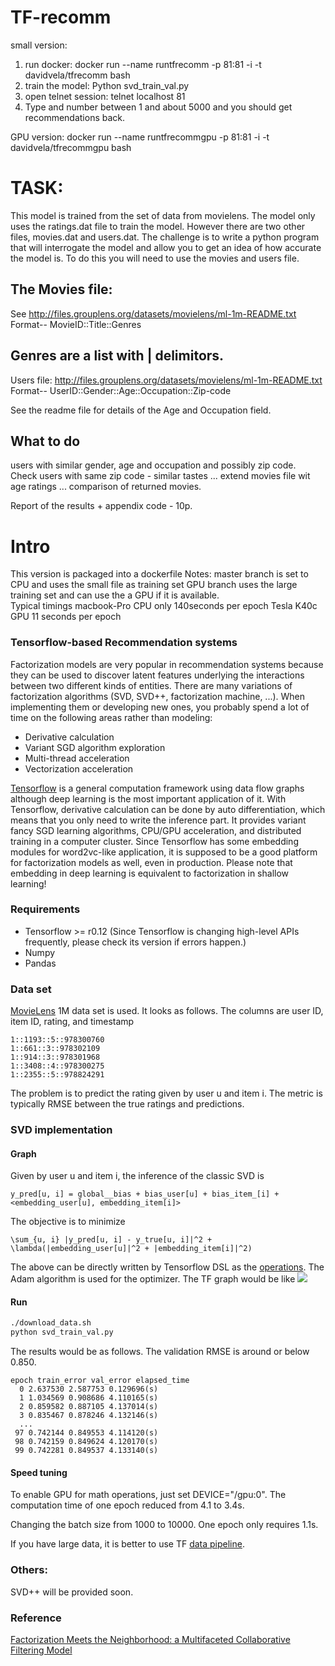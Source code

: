 # TF-recomm

small version:
1. run docker: docker run --name runtfrecomm -p 81:81 -i -t davidvela/tfrecomm bash
2. train the model: Python svd_train_val.py
3. open telnet session: telnet localhost 81
4. Type and number between 1 and about 5000 and you should get recommendations back.

GPU version: 
docker run --name runtfrecommgpu -p 81:81 -i -t davidvela/tfrecommgpu bash

# TASK: 
This model is trained from the set of data from movielens.  The model only uses the ratings.dat  file to train the model.  However there are two other files, movies.dat and users.dat.  The challenge is to write a python program that will interrogate the  model and allow you to get an idea of how accurate the model is. To do this you will need to use the movies and users file.

## The Movies file:
See http://files.grouplens.org/datasets/movielens/ml-1m-README.txt <BR>
Format-- MovieID::Title::Genres

## Genres are a list with | delimitors.
Users file: http://files.grouplens.org/datasets/movielens/ml-1m-README.txt <BR>
Format-- UserID::Gender::Age::Occupation::Zip-code

See the readme file for details of the Age and Occupation field.

## What to do
users with similar gender, age and occupation and possibly zip code.  
Check users with same zip code - similar tastes ... 
extend movies file wit age ratings ... comparison of returned movies. 

Report of the results + appendix code - 10p. 



# Intro 
This version is packaged into a dockerfile
Notes:
master branch is set to CPU and uses the small file as  training set
GPU branch uses the large training set and can use the a GPU if it is available.  
Typical timings
macbook-Pro CPU only 140seconds per epoch
Tesla K40c GPU 11 seconds per epoch


### Tensorflow-based Recommendation systems

Factorization models are very popular in recommendation systems because they can be used to discover latent features underlying the interactions between two different kinds of entities. There are many variations of factorization algorithms (SVD, SVD++, factorization machine, ...). When implementing them or developing new ones, you probably spend a lot of time on the following areas rather than modeling:
* Derivative calculation
* Variant SGD algorithm exploration
* Multi-thread acceleration
* Vectorization acceleration

[Tensorflow](https://www.tensorflow.org/) is a general computation framework using data flow graphs although deep learning is the most important application of it. With Tensorflow, derivative calculation can be done by auto differentiation, which means that you only need to write the inference part. It provides variant fancy SGD learning algorithms, CPU/GPU acceleration, and distributed training in a computer cluster. Since Tensorflow has some embedding modules for word2vc-like application, it is supposed to be a good platform for factorization models as well, even in production. Please note that embedding in deep learning is equivalent to factorization in shallow learning! 

### Requirements
* Tensorflow >= r0.12 (Since Tensorflow is changing high-level APIs frequently, please check its version if errors happen.)
* Numpy
* Pandas

### Data set
[MovieLens](http://grouplens.org/datasets/movielens/) 1M data set is used. It looks as follows. The columns are user ID, item ID, rating, and timestamp
```
1::1193::5::978300760
1::661::3::978302109
1::914::3::978301968
1::3408::4::978300275
1::2355::5::978824291
```
The problem is to predict the rating given by user u and item i. The metric is typically RMSE between the true ratings and predictions.

### SVD implementation

#### Graph
Given by user u and item i, the inference of the classic SVD is 
```
y_pred[u, i] = global__bias + bias_user[u] + bias_item_[i] + <embedding_user[u], embedding_item[i]>
```
The objective is to minimize
```
\sum_{u, i} |y_pred[u, i] - y_true[u, i]|^2 + \lambda(|embedding_user[u]|^2 + |embedding_item[i]|^2)
```
The above can be directly written by Tensorflow DSL as the [operations](https://github.com/songgc/TF-recomm/blob/master/ops.py). The Adam algorithm is used for the optimizer. The TF graph would be like
![](doc/graph_svd.png)

#### Run
```bash
./download_data.sh
python svd_train_val.py
```
The results would be as follows. The validation RMSE is around or below 0.850.
```
epoch train_error val_error elapsed_time
  0 2.637530 2.587753 0.129696(s)
  1 1.034569 0.908686 4.110165(s)
  2 0.859582 0.887105 4.137014(s)
  3 0.835467 0.878246 4.132146(s)
  ...
 97 0.742144 0.849553 4.114120(s)
 98 0.742159 0.849624 4.120170(s)
 99 0.742281 0.849537 4.133140(s)
```

#### Speed tuning
To enable GPU for math operations, just set DEVICE="/gpu:0". The computation time of one epoch reduced from 4.1 to 3.4s.

Changing the batch size from 1000 to 10000. One epoch only requires 1.1s.

If you have large data, it is better to use TF [data pipeline](https://www.tensorflow.org/versions/r0.8/how_tos/reading_data/index.html).

### Others:
SVD++ will be provided soon.

### Reference
[Factorization Meets the Neighborhood: a Multifaceted Collaborative Filtering Model](http://www.cs.rochester.edu/twiki/pub/Main/HarpSeminar/Factorization_Meets_the_Neighborhood-_a_Multifaceted_Collaborative_Filtering_Model.pdf)
